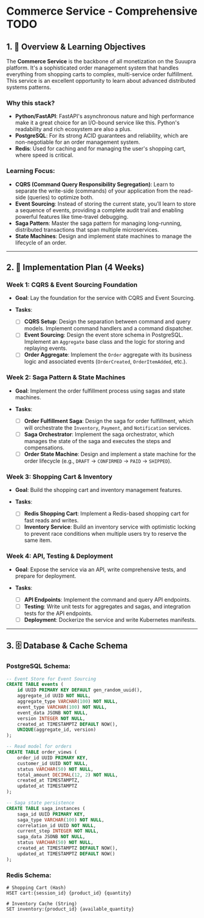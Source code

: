 # Commerce Service - Comprehensive TODO

## 1. 🎯 Overview & Learning Objectives

The **Commerce Service** is the backbone of all monetization on the Suuupra platform. It's a sophisticated order management system that handles everything from shopping carts to complex, multi-service order fulfillment. This service is an excellent opportunity to learn about advanced distributed systems patterns.

### **Why this stack?**

*   **Python/FastAPI**: FastAPI's asynchronous nature and high performance make it a great choice for an I/O-bound service like this. Python's readability and rich ecosystem are also a plus.
*   **PostgreSQL**: For its strong ACID guarantees and reliability, which are non-negotiable for an order management system.
*   **Redis**: Used for caching and for managing the user's shopping cart, where speed is critical.

### **Learning Focus**:

*   **CQRS (Command Query Responsibility Segregation)**: Learn to separate the write-side (commands) of your application from the read-side (queries) to optimize both.
*   **Event Sourcing**: Instead of storing the current state, you'll learn to store a sequence of events, providing a complete audit trail and enabling powerful features like time-travel debugging.
*   **Saga Pattern**: Master the saga pattern for managing long-running, distributed transactions that span multiple microservices.
*   **State Machines**: Design and implement state machines to manage the lifecycle of an order.

---

## 2. 🚀 Implementation Plan (4 Weeks)

### **Week 1: CQRS & Event Sourcing Foundation**

*   **Goal**: Lay the foundation for the service with CQRS and Event Sourcing.

*   **Tasks**:
    *   [ ] **CQRS Setup**: Design the separation between command and query models. Implement command handlers and a command dispatcher.
    *   [ ] **Event Sourcing**: Design the event store schema in PostgreSQL. Implement an `Aggregate` base class and the logic for storing and replaying events.
    *   [ ] **Order Aggregate**: Implement the `Order` aggregate with its business logic and associated events (`OrderCreated`, `OrderItemAdded`, etc.).

### **Week 2: Saga Pattern & State Machines**

*   **Goal**: Implement the order fulfillment process using sagas and state machines.

*   **Tasks**:
    *   [ ] **Order Fulfillment Saga**: Design the saga for order fulfillment, which will orchestrate the `Inventory`, `Payment`, and `Notification` services.
    *   [ ] **Saga Orchestrator**: Implement the saga orchestrator, which manages the state of the saga and executes the steps and compensations.
    *   [ ] **Order State Machine**: Design and implement a state machine for the order lifecycle (e.g., `DRAFT` -> `CONFIRMED` -> `PAID` -> `SHIPPED`).

### **Week 3: Shopping Cart & Inventory**

*   **Goal**: Build the shopping cart and inventory management features.

*   **Tasks**:
    *   [ ] **Redis Shopping Cart**: Implement a Redis-based shopping cart for fast reads and writes.
    *   [ ] **Inventory Service**: Build an inventory service with optimistic locking to prevent race conditions when multiple users try to reserve the same item.

### **Week 4: API, Testing & Deployment**

*   **Goal**: Expose the service via an API, write comprehensive tests, and prepare for deployment.

*   **Tasks**:
    *   [ ] **API Endpoints**: Implement the command and query API endpoints.
    *   [ ] **Testing**: Write unit tests for aggregates and sagas, and integration tests for the API endpoints.
    *   [ ] **Deployment**: Dockerize the service and write Kubernetes manifests.

---

## 3. 🗄️ Database & Cache Schema

### **PostgreSQL Schema**:

```sql
-- Event Store for Event Sourcing
CREATE TABLE events (
    id UUID PRIMARY KEY DEFAULT gen_random_uuid(),
    aggregate_id UUID NOT NULL,
    aggregate_type VARCHAR(100) NOT NULL,
    event_type VARCHAR(100) NOT NULL,
    event_data JSONB NOT NULL,
    version INTEGER NOT NULL,
    created_at TIMESTAMPTZ DEFAULT NOW(),
    UNIQUE(aggregate_id, version)
);

-- Read model for orders
CREATE TABLE order_views (
    order_id UUID PRIMARY KEY,
    customer_id UUID NOT NULL,
    status VARCHAR(50) NOT NULL,
    total_amount DECIMAL(12, 2) NOT NULL,
    created_at TIMESTAMPTZ,
    updated_at TIMESTAMPTZ
);

-- Saga state persistence
CREATE TABLE saga_instances (
    saga_id UUID PRIMARY KEY,
    saga_type VARCHAR(100) NOT NULL,
    correlation_id UUID NOT NULL,
    current_step INTEGER NOT NULL,
    saga_data JSONB NOT NULL,
    status VARCHAR(50) NOT NULL,
    created_at TIMESTAMPTZ DEFAULT NOW(),
    updated_at TIMESTAMPTZ DEFAULT NOW()
);
```

### **Redis Schema**:

```redis
# Shopping Cart (Hash)
HSET cart:{session_id} {product_id} {quantity}

# Inventory Cache (String)
SET inventory:{product_id} {available_quantity}
```